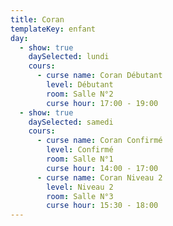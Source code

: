 ```yaml
---
title: Coran
templateKey: enfant
day:
  - show: true
    daySelected: lundi
    cours:
      - curse name: Coran Débutant
        level: Débutant
        room: Salle N°2
        curse hour: 17:00 - 19:00
  - show: true
    daySelected: samedi
    cours:
      - curse name: Coran Confirmé
        level: Confirmé
        room: Salle N°1
        curse hour: 14:00 - 17:00
      - curse name: Coran Niveau 2
        level: Niveau 2
        room: Salle N°3
        curse hour: 15:30 - 18:00
---
```

